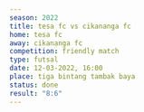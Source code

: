 ```yaml
---
season: 2022
title: tesa fc vs cikananga fc
home: tesa fc
away: cikananga fc
competition: friendly match
type: futsal
date: 12-03-2022, 16:00
place: tiga bintang tambak baya
status: done
result: "8:6"
---
```

